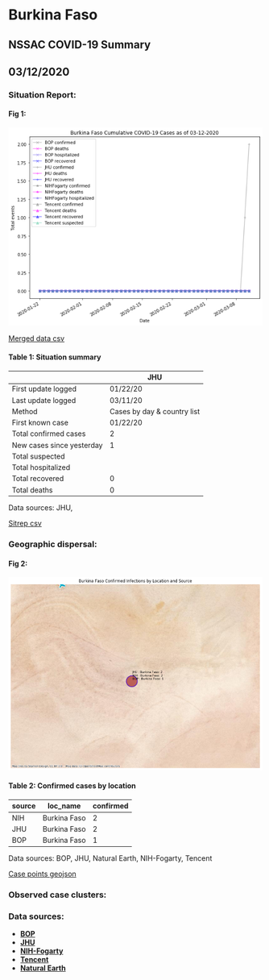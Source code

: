 # Burkina Faso
## NSSAC COVID-19 Summary
## 03/12/2020



### Situation Report:
#### Fig 1:
![Burkina Faso cases](../merged_histories/Burkina_Faso_merged_histories.png)

[Merged data csv](https://github.com/SchlittDataSci/SchlittDataSci.github.io/blob/master/data/tables/Burkina_Faso_merged_daily.csv)

#### Table 1: Situation summary


|                           | JHU                         |
|---------------------------|-----------------------------|
| First update logged       | 01/22/20                    |
| Last update logged        | 03/11/20                    |
| Method                    | Cases by day & country list |
| First known case          | 01/22/20                    |
| Total confirmed cases     | 2                           |
| New cases since yesterday | 1                           |
| Total suspected           |                             |
| Total hospitalized        |                             |
| Total recovered           | 0                           |
| Total deaths              | 0                           |

Data sources: JHU, 


[Sitrep csv](https://github.com/SchlittDataSci/SchlittDataSci.github.io/blob/master/data/tables/Burkina_Faso_sitrep.csv)

### Geographic dispersal:
#### Fig 2:
![Burkina Faso mapped](../case_locs/Burkina_Faso_case_locs.png)

#### Table 2: Confirmed cases by location


| source   | loc_name     |   confirmed |
|----------|--------------|-------------|
| NIH      | Burkina Faso |           2 |
| JHU      | Burkina Faso |           2 |
| BOP      | Burkina Faso |           1 |

Data sources: BOP, JHU, Natural Earth, NIH-Fogarty, Tencent


[Case points geojson](https://github.com/SchlittDataSci/SchlittDataSci.github.io/blob/master/data/shapes/Burkina_Faso_case_locs.geojson)

### Observed case clusters:
### Data sources:
* **[BOP](https://github.com/beoutbreakprepared/nCoV2019)**
* **[JHU](https://github.com/CSSEGISandData/COVID-19)** 
* **[NIH-Fogarty](https://docs.google.com/spreadsheets/d/1jS24DjSPVWa4iuxuD4OAXrE3QeI8c9BC1hSlqr-NMiU/edit#gid=1187587451)** 
* **[Tencent](https://news.qq.com/zt2020/page/feiyan.htm)**
* **[Natural Earth](https://www.naturalearthdata.com/forums/forum/natural-earth-map-data/cultural-vectors/admin-1-states-provinces-and-their-boundaries/)**

<!-- Global site tag (gtag.js) - Google Analytics -->
<script async src="https://www.googletagmanager.com/gtag/js?id=UA-158816269-1"></script>
<script>
  window.dataLayer = window.dataLayer || [];
  function gtag(){dataLayer.push(arguments);}
  gtag('js', new Date());

  gtag('config', 'UA-158816269-1');
</script>